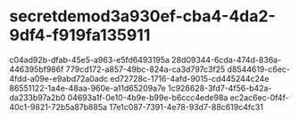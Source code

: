 # secretdemod3a930ef-cba4-4da2-9df4-f919fa135911
c04ad92b-dfab-45e5-a963-e5fd6493195a
28d09344-6cda-474d-836a-446395bf986f
779cd172-a857-49bc-824a-ca3d797c3f25
d8544619-c6ec-4fdd-a09e-e9abd72a0adc
ed72728c-1716-4afd-9015-cd445244c24e
86551122-1a4e-48aa-960e-a11d65209a7e
1c926628-3fd7-4f56-b42a-da233b97a2b0
04693a1f-0e10-4b9e-b99e-b6ccc4ede98a
ec2ac6ec-0f4f-40c1-9821-72b5a87b885a
17e1c087-7391-4e78-93d7-88c619c4fc31
